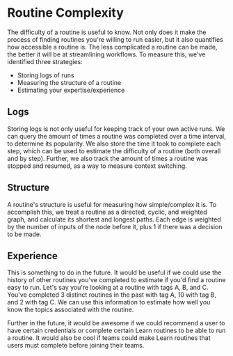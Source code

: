 # Routine Complexity
The difficulty of a routine is useful to know. Not only does it make the process of finding routines you're willing to run easier, but it also quantifies how accessible a routine is. The less complicated a routine can be made, the better it will be at streamlining workflows. To measure this, we've identified three strategies:

- Storing logs of runs
- Measuring the structure of a routine
- Estimating your expertise/experience

## Logs
Storing logs is not only useful for keeping track of your own active runs. We can query the amount of times a routine was completed over a time interval, to determine its popularity. We also store the time it took to complete each step, which can be used to estimate the difficulty of a routine (both overall and by step). Further, we also track the amount of times a routine was stopped and resumed, as a way to measure context switching.

## Structure
A routine's structure is useful for measuring how simple/complex it is. To accomplish this, we treat a routine as a directed, cyclic, and weighted graph, and calculate its shortest and longest paths. Each edge is weighted by the number of inputs of the node before it, plus 1 if there was a decision to be made.

## Experience
This is something to do in the future. It would be useful if we could use the history of other routines you've completed to estimate if you'd find a routine easy to run. Let's say you're looking at a routine with tags A, B, and C. You've completed 3 distinct routines in the past with tag A, 10 with tag B, and 2 with tag C. We can use this information to estimate how well you know the topics associated with the routine.

Further in the future, it would be awesome if we could recommend a user to have certain credentials or complete certain Learn routines to be able to run a routine. It would also be cool if teams could make Learn routines that users must complete before joining their teams.